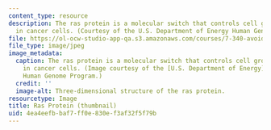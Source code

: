 ```yaml
---
content_type: resource
description: The ras protein is a molecular switch that controls cell growth, including
  in cancer cells. (Courtesy of the U.S. Department of Energy Human Genome Program.)
file: https://ol-ocw-studio-app-qa.s3.amazonaws.com/courses/7-340-avoiding-genomic-instability-dna-replication-the-cell-cycle-and-cancer-fall-2006/4ea4eefbbaf7ff0e830ef3af32f5f79b_7-340f06-th.jpg
file_type: image/jpeg
image_metadata:
  caption: The ras protein is a molecular switch that controls cell growth, including
    in cancer cells. (Image courtesy of the [U.S. Department of Energy](http://www.ornl.gov/sci/techresources/Human_Genome/home.shtml)
    Human Genome Program.)
  credit: ''
  image-alt: Three-dimensional structure of the ras protein.
resourcetype: Image
title: Ras Protein (thumbnail)
uid: 4ea4eefb-baf7-ff0e-830e-f3af32f5f79b
---
```


